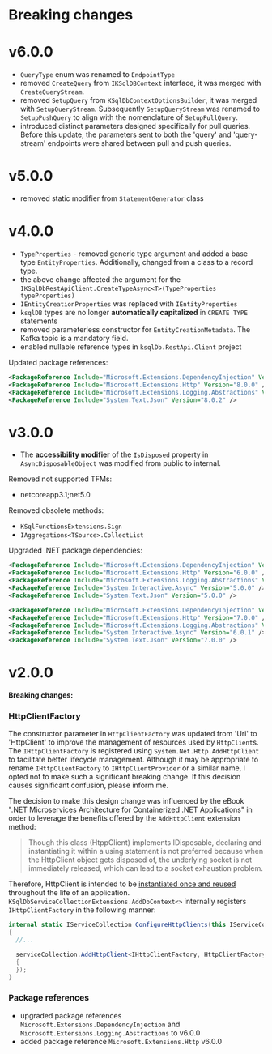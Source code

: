 # Breaking changes

# v6.0.0
- `QueryType` enum was renamed to `EndpointType`
- removed `CreateQuery` from `IKSqlDBContext` interface, it was merged with `CreateQueryStream`.
- removed `SetupQuery` from `KSqlDbContextOptionsBuilder`, it was merged with `SetupQueryStream`. Subsequently `SetupQueryStream` was renamed to `SetupPushQuery` to align with the nomenclature of `SetupPullQuery`.
- introduced distinct parameters designed specifically for pull queries. Before this update, the parameters sent to both the 'query' and 'query-stream' endpoints were shared between pull and push queries.

# v5.0.0
- removed static modifier from `StatementGenerator` class

# v4.0.0
- `TypeProperties` - removed generic type argument and added a base type `EntityProperties`. Additionally, changed from a class to a record type.
- the above change affected the argument for the `IKSqlDbRestApiClient.CreateTypeAsync<T>(TypeProperties typeProperties)`
- `IEntityCreationProperties` was replaced with `IEntityProperties`
- `ksqlDB` types are no longer **automatically capitalized** in `CREATE TYPE` statements
- removed parameterless constructor for `EntityCreationMetadata`. The Kafka topic is a mandatory field.
- enabled nullable reference types in `ksqlDb.RestApi.Client` project

Updated package references:
```xml
<PackageReference Include="Microsoft.Extensions.DependencyInjection" Version="8.0.0" />
<PackageReference Include="Microsoft.Extensions.Http" Version="8.0.0" />
<PackageReference Include="Microsoft.Extensions.Logging.Abstractions" Version="8.0.0" />
<PackageReference Include="System.Text.Json" Version="8.0.2" />
```

# v3.0.0
- The **accessibility modifier** of the `IsDisposed` property in `AsyncDisposableObject` was modified from public to internal.

Removed not supported TFMs:
- netcoreapp3.1;net5.0

Removed obsolete methods:
- `KSqlFunctionsExtensions.Sign`
- `IAggregations<TSource>.CollectList`

Upgraded .NET package dependencies:

```xml
<PackageReference Include="Microsoft.Extensions.DependencyInjection" Version="6.0.0" />
<PackageReference Include="Microsoft.Extensions.Http" Version="6.0.0" />
<PackageReference Include="Microsoft.Extensions.Logging.Abstractions" Version="6.0.0" />
<PackageReference Include="System.Interactive.Async" Version="5.0.0" />
<PackageReference Include="System.Text.Json" Version="5.0.0" />
```

```xml
<PackageReference Include="Microsoft.Extensions.DependencyInjection" Version="7.0.0" />
<PackageReference Include="Microsoft.Extensions.Http" Version="7.0.0" />
<PackageReference Include="Microsoft.Extensions.Logging.Abstractions" Version="7.0.0" />
<PackageReference Include="System.Interactive.Async" Version="6.0.1" />
<PackageReference Include="System.Text.Json" Version="7.0.0" />
```

# v2.0.0
**Breaking changes:**

### HttpClientFactory

The constructor parameter in `HttpClientFactory` was updated from 'Uri' to 'HttpClient' to improve the management of resources used by `HttpClient`s. The `IHttpClientFactory` is registered using `System.Net.Http.AddHttpClient` to facilitate better lifecycle management.
Although it may be appropriate to rename `IHttpClientFactory` to `IHttpClientProvider` or a similar name, I opted not to make such a significant breaking change. If this decision causes significant confusion, please inform me.

The decision to make this design change was influenced by the eBook ".NET Microservices Architecture for Containerized .NET Applications" in order to leverage the benefits offered by the `AddHttpClient` extension method:

> Though this class (HtppClient) implements IDisposable, declaring and instantiating it within a using statement is not preferred because when the HttpClient object gets disposed of, the underlying socket is not immediately released, which can lead to a socket exhaustion problem.

Therefore, HttpClient is intended to be [instantiated once and reused](https://docs.microsoft.com/en-us/dotnet/architecture/microservices/implement-resilient-applications/use-httpclientfactory-to-implement-resilient-http-requests#issues-with-the-original-httpclient-class-available-in-net) throughout the life of an application. `KSqlDbServiceCollectionExtensions.AddDbContext<>` internally registers `IHttpClientFactory` in the following manner:
```C#
internal static IServiceCollection ConfigureHttpClients(this IServiceCollection serviceCollection, KSqlDBContextOptions contextOptions)
{
  //...

  serviceCollection.AddHttpClient<IHttpClientFactory, HttpClientFactory>(httpClient =>
  {
  });
}
```

### Package references
- upgraded package references `Microsoft.Extensions.DependencyInjection` and `Microsoft.Extensions.Logging.Abstractions` to v6.0.0
- added package reference `Microsoft.Extensions.Http` v6.0.0

